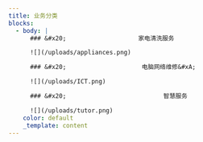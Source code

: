 ```yaml
---
title: 业务分类
blocks:
  - body: |
      ### &#x20;                    家电清洗服务

      ![](/uploads/appliances.png)

      ### &#x20;                     电脑网络维修&#xA;

      ![](/uploads/ICT.png)

      ### &#x20;                           智慧服务

      ![](/uploads/tutor.png)
    color: default
    _template: content
---
```

















